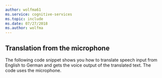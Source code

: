 ```yaml
---
author: wolfma61
ms.service: cognitive-services
ms.topic: include
ms.date: 07/27/2018
ms.author: wolfma
---
```


## Translation from the microphone

The following code snippet shows you how to translate speech input from English to German and gets the voice output of the translated text. The code uses the microphone.

